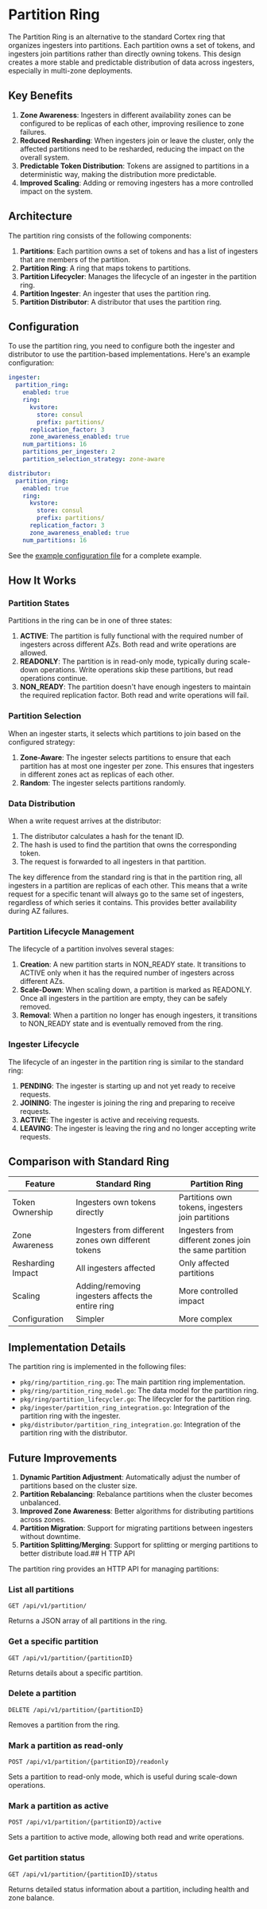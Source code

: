 # Partition Ring

The Partition Ring is an alternative to the standard Cortex ring that organizes ingesters into partitions. Each partition owns a set of tokens, and ingesters join partitions rather than directly owning tokens. This design creates a more stable and predictable distribution of data across ingesters, especially in multi-zone deployments.

## Key Benefits

1. **Zone Awareness**: Ingesters in different availability zones can be configured to be replicas of each other, improving resilience to zone failures.
2. **Reduced Resharding**: When ingesters join or leave the cluster, only the affected partitions need to be resharded, reducing the impact on the overall system.
3. **Predictable Token Distribution**: Tokens are assigned to partitions in a deterministic way, making the distribution more predictable.
4. **Improved Scaling**: Adding or removing ingesters has a more controlled impact on the system.

## Architecture

The partition ring consists of the following components:

1. **Partitions**: Each partition owns a set of tokens and has a list of ingesters that are members of the partition.
2. **Partition Ring**: A ring that maps tokens to partitions.
3. **Partition Lifecycler**: Manages the lifecycle of an ingester in the partition ring.
4. **Partition Ingester**: An ingester that uses the partition ring.
5. **Partition Distributor**: A distributor that uses the partition ring.

## Configuration

To use the partition ring, you need to configure both the ingester and distributor to use the partition-based implementations. Here's an example configuration:

```yaml
ingester:
  partition_ring:
    enabled: true
    ring:
      kvstore:
        store: consul
        prefix: partitions/
      replication_factor: 3
      zone_awareness_enabled: true
    num_partitions: 16
    partitions_per_ingester: 2
    partition_selection_strategy: zone-aware

distributor:
  partition_ring:
    enabled: true
    ring:
      kvstore:
        store: consul
        prefix: partitions/
      replication_factor: 3
      zone_awareness_enabled: true
    num_partitions: 16
```

See the [example configuration file](examples/partition-ring-config.yaml) for a complete example.

## How It Works

### Partition States

Partitions in the ring can be in one of three states:

1. **ACTIVE**: The partition is fully functional with the required number of ingesters across different AZs. Both read and write operations are allowed.
2. **READONLY**: The partition is in read-only mode, typically during scale-down operations. Write operations skip these partitions, but read operations continue.
3. **NON_READY**: The partition doesn't have enough ingesters to maintain the required replication factor. Both read and write operations will fail.

### Partition Selection

When an ingester starts, it selects which partitions to join based on the configured strategy:

1. **Zone-Aware**: The ingester selects partitions to ensure that each partition has at most one ingester per zone. This ensures that ingesters in different zones act as replicas of each other.
2. **Random**: The ingester selects partitions randomly.

### Data Distribution

When a write request arrives at the distributor:

1. The distributor calculates a hash for the tenant ID.
2. The hash is used to find the partition that owns the corresponding token.
3. The request is forwarded to all ingesters in that partition.

The key difference from the standard ring is that in the partition ring, all ingesters in a partition are replicas of each other. This means that a write request for a specific tenant will always go to the same set of ingesters, regardless of which series it contains. This provides better availability during AZ failures.

### Partition Lifecycle Management

The lifecycle of a partition involves several stages:

1. **Creation**: A new partition starts in NON_READY state. It transitions to ACTIVE only when it has the required number of ingesters across different AZs.
2. **Scale-Down**: When scaling down, a partition is marked as READONLY. Once all ingesters in the partition are empty, they can be safely removed.
3. **Removal**: When a partition no longer has enough ingesters, it transitions to NON_READY state and is eventually removed from the ring.

### Ingester Lifecycle

The lifecycle of an ingester in the partition ring is similar to the standard ring:

1. **PENDING**: The ingester is starting up and not yet ready to receive requests.
2. **JOINING**: The ingester is joining the ring and preparing to receive requests.
3. **ACTIVE**: The ingester is active and receiving requests.
4. **LEAVING**: The ingester is leaving the ring and no longer accepting write requests.

## Comparison with Standard Ring

| Feature | Standard Ring | Partition Ring |
|---------|--------------|----------------|
| Token Ownership | Ingesters own tokens directly | Partitions own tokens, ingesters join partitions |
| Zone Awareness | Ingesters from different zones own different tokens | Ingesters from different zones join the same partition |
| Resharding Impact | All ingesters affected | Only affected partitions |
| Scaling | Adding/removing ingesters affects the entire ring | More controlled impact |
| Configuration | Simpler | More complex |

## Implementation Details

The partition ring is implemented in the following files:

- `pkg/ring/partition_ring.go`: The main partition ring implementation.
- `pkg/ring/partition_ring_model.go`: The data model for the partition ring.
- `pkg/ring/partition_lifecycler.go`: The lifecycler for the partition ring.
- `pkg/ingester/partition_ring_integration.go`: Integration of the partition ring with the ingester.
- `pkg/distributor/partition_ring_integration.go`: Integration of the partition ring with the distributor.

## Future Improvements

1. **Dynamic Partition Adjustment**: Automatically adjust the number of partitions based on the cluster size.
2. **Partition Rebalancing**: Rebalance partitions when the cluster becomes unbalanced.
3. **Improved Zone Awareness**: Better algorithms for distributing partitions across zones.
4. **Partition Migration**: Support for migrating partitions between ingesters without downtime.
5. **Partition Splitting/Merging**: Support for splitting or merging partitions to better distribute load.## H
TTP API

The partition ring provides an HTTP API for managing partitions:

### List all partitions

```
GET /api/v1/partition/
```

Returns a JSON array of all partitions in the ring.

### Get a specific partition

```
GET /api/v1/partition/{partitionID}
```

Returns details about a specific partition.

### Delete a partition

```
DELETE /api/v1/partition/{partitionID}
```

Removes a partition from the ring.

### Mark a partition as read-only

```
POST /api/v1/partition/{partitionID}/readonly
```

Sets a partition to read-only mode, which is useful during scale-down operations.

### Mark a partition as active

```
POST /api/v1/partition/{partitionID}/active
```

Sets a partition to active mode, allowing both read and write operations.

### Get partition status

```
GET /api/v1/partition/{partitionID}/status
```

Returns detailed status information about a partition, including health and zone balance.